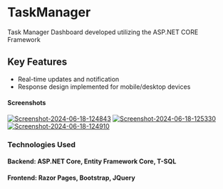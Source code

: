 ﻿# TaskManager

Task Manager Dashboard developed utilizing the ASP.NET CORE Framework

## Key Features

- Real-time updates and notification
- Response design implemented for mobile/desktop devices

#### Screenshots

<a href='https://postimg.cc/tYZ8GNqP' target='_blank'><img src='https://i.postimg.cc/tYZ8GNqP/Screenshot-2024-06-18-124843.png' border='0' alt='Screenshot-2024-06-18-124843'/></a>
<a href='https://postimg.cc/mtvJL1kn' target='_blank'><img src='https://i.postimg.cc/mtvJL1kn/Screenshot-2024-06-18-125330.png' border='0' alt='Screenshot-2024-06-18-125330'/></a>
<a href='https://postimg.cc/Q9SgzwKD' target='_blank'><img src='https://i.postimg.cc/Q9SgzwKD/Screenshot-2024-06-18-124910.png' border='0' alt='Screenshot-2024-06-18-124910'/></a>

### Technologies Used
#### Backend: ASP.NET Core, Entity Framework Core, T-SQL
#### Frontend: Razor Pages, Bootstrap, JQuery